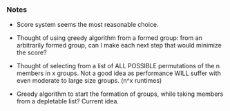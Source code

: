 ### Notes

- Score system seems the most reasonable choice.
- Thought of using greedy algorithm from a formed group: from an arbitrarily formed group, can I make each next step that would minimize the score?
- Thought of selecting from a list of ALL POSSIBLE permutations of the n members in x groups. Not a good idea as performance WILL suffer with even moderate to large size groups. (n^x runtimes)

- Greedy algorithm to start the formation of groups, while taking members from a depletable list? Current idea.